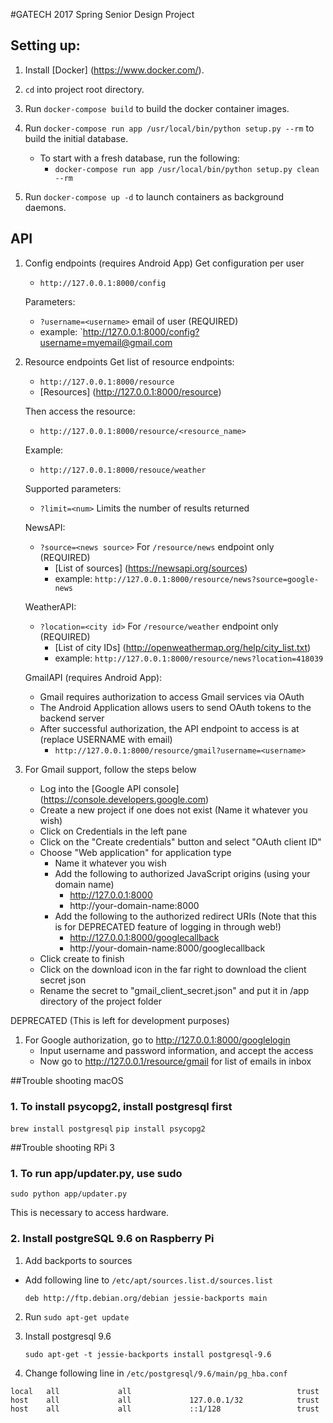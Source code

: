 #GATECH 2017 Spring Senior Design Project

## Setting up:

1. Install [Docker] (https://www.docker.com/).

2. `cd` into project root directory.

3. Run `docker-compose build` to build the docker container images.

3. Run `docker-compose run app /usr/local/bin/python setup.py --rm` to build the initial database.
    * To start with a fresh database, run the following:
        * `docker-compose run app /usr/local/bin/python setup.py clean --rm`
4. Run `docker-compose up -d` to launch containers as background daemons.

## API

1. Config endpoints (requires Android App)
    Get configuration per user
    * `http://127.0.0.1:8000/config`

    Parameters:
    * `?username=<username>` email of user (REQUIRED)
    * example: `http://127.0.0.1:8000/config?username=myemail@gmail.com

2. Resource endpoints
    Get list of resource endpoints:
    * `http://127.0.0.1:8000/resource`
    * [Resources] (http://127.0.0.1:8000/resource)

    Then access the resource:
    * `http://127.0.0.1:8000/resource/<resource_name>`

    Example:
    * `http://127.0.0.1:8000/resouce/weather`

    Supported parameters:
    * `?limit=<num>` Limits the number of results returned

    NewsAPI:
    * `?source=<news source>` For `/resource/news` endpoint only (REQUIRED)
        - [List of sources] (https://newsapi.org/sources)
        - example: `http://127.0.0.1:8000/resource/news?source=google-news`

    WeatherAPI:
    * `?location=<city id>` For `/resource/weather` endpoint only (REQUIRED)
        - [List of city IDs] (http://openweathermap.org/help/city_list.txt)
        - example: `http://127.0.0.1:8000/resource/news?location=418039`

    GmailAPI (requires Android App):
    * Gmail requires authorization to access Gmail services via OAuth
    * The Android Application allows users to send OAuth tokens to the backend server
    * After successful authorization, the API endpoint to access is at (replace USERNAME with email)
        - `http://127.0.0.1:8000/resource/gmail?username=<username>`

3. For Gmail support, follow the steps below
    * Log into the [Google API console] (https://console.developers.google.com)
    * Create a new project if one does not exist (Name it whatever you wish)
    * Click on Credentials in the left pane
    * Click on the "Create credentials" button and select "OAuth client ID"
    * Choose "Web application" for application type
        * Name it whatever you wish
        * Add the following to authorized JavaScript origins (using your domain name)
            - http://127.0.0.1:8000
            - http://your-domain-name:8000
        * Add the following to the authorized redirect URIs (Note that this is for DEPRECATED feature of logging in through web!)
            - http://127.0.0.1:8000/googlecallback
            - http://your-domain-name:8000/googlecallback
    * Click create to finish
    * Click on the download icon in the far right to download the client secret json
    * Rename the secret to "gmail_client_secret.json" and put it in /app directory of the project folder

DEPRECATED (This is left for development purposes)
1. For Google authorization, go to http://127.0.0.1:8000/googlelogin
    * Input username and password information, and accept the access
    * Now go to http://127.0.0.1/resource/gmail for list of emails in inbox

##Trouble shooting macOS
### 1. To install psycopg2, install postgresql first
`brew install postgresql`
`pip install psycopg2`

##Trouble shooting RPi 3
### 1. To run app/updater.py, use sudo
`sudo python app/updater.py`

This is necessary to access hardware.

### 2. Install postgreSQL 9.6 on Raspberry Pi

1. Add backports to sources
 - Add following line to `/etc/apt/sources.list.d/sources.list`

    `deb http://ftp.debian.org/debian jessie-backports main`

2. Run `sudo apt-get update`

3. Install postgresql 9.6

    `sudo apt-get -t jessie-backports install postgresql-9.6`

4. Change following line in `/etc/postgresql/9.6/main/pg_hba.conf`
```
local   all             all                                     trust
host    all             all             127.0.0.1/32            trust
host    all             all             ::1/128                 trust
```


